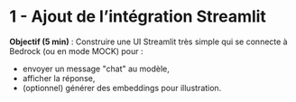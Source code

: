 # 1 - Ajout de l’intégration Streamlit

**Objectif (5 min)** : Construire une UI Streamlit très simple qui se connecte à Bedrock (ou en mode MOCK) pour :
- envoyer un message "chat" au modèle,
- afficher la réponse,
- (optionnel) générer des embeddings pour illustration.
